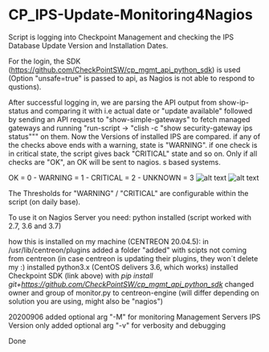 # CP_IPS-Update-Monitoring4Nagios
Script is logging into Checkpoint Management and checking the IPS Database Update Version and Installation Dates.

For the login, the SDK (https://github.com/CheckPointSW/cp_mgmt_api_python_sdk) is used (Option "unsafe=true" is passed to api, as Nagios is not able to respond to qustions).

After successful logging in, we are parsing the API output from show-ip-status and comparing it with i.e actual date or "update available" followed by sending an API request to "show-simple-gateways" to fetch managed gateways and running "run-script -> "clish -c "show security-gateway ips status""" on them. Now the Versions of installed IPS are compared. if any of the checks above ends with a warning, state is "WARNING". if one check is in critical state, the script gives back "CRITICAL" state and so on. Only if all checks are "OK", an OK will be sent to nagios. 
s based systems.

OK = 0 - WARNING = 1 - CRITICAL = 2 - UNKNOWN = 3
![alt text](https://github.com/leinadred/CP_IPS-Update-Monitoring4Nagios/blob/master/ips_check_ok.png?raw=true)
![alt text](https://github.com/leinadred/CP_IPS-Update-Monitoring4Nagios/blob/master/ips_check_warn.png?raw=true)

The Thresholds for "WARNING" / "CRITICAL" are configurable within the script (on daily base).

To use it on Nagios Server you need:
python installed (script worked with 2.7, 3.6 and 3.7)

how this is installed on my machine (CENTREON 20.04.5): 
  in /usr/lib/centreon/plugins added a folder "added" with scipts not coming from centreon (in case centreon is updating their plugins, they won´t delete my :)
  installed python3.x (CentOS delivers 3.6, which works)
  installed Checkpoint SDK (link above) with *pip install git+https://github.com/CheckPointSW/cp_mgmt_api_python_sdk*
  changed owner and group of monitor.py to centreon-engine (will differ depending on solution you are using, might also be "nagios")


20200906
added optional arg "-M" for monitoring Management Servers IPS Version only
added optional arg "-v" for verbosity and debugging

Done

